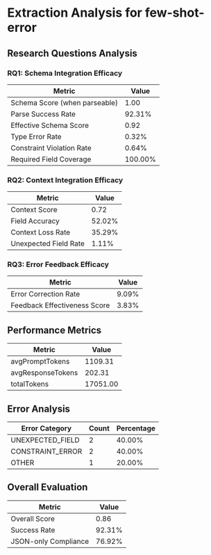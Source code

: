 # Extraction Analysis for few-shot-error

## Research Questions Analysis

### RQ1: Schema Integration Efficacy

| Metric | Value |
|--------|-------|
| Schema Score (when parseable) | 1.00 |
| Parse Success Rate | 92.31% |
| Effective Schema Score | 0.92 |
| Type Error Rate | 0.32% |
| Constraint Violation Rate | 0.64% |
| Required Field Coverage | 100.00% |

### RQ2: Context Integration Efficacy

| Metric | Value |
|--------|-------|
| Context Score | 0.72 |
| Field Accuracy | 52.02% |
| Context Loss Rate | 35.29% |
| Unexpected Field Rate | 1.11% |

### RQ3: Error Feedback Efficacy

| Metric | Value |
|--------|-------|
| Error Correction Rate | 9.09% |
| Feedback Effectiveness Score | 3.83% |

## Performance Metrics

| Metric | Value |
|--------|-------|
| avgPromptTokens | 1109.31 |
| avgResponseTokens | 202.31 |
| totalTokens | 17051.00 |

## Error Analysis

| Error Category | Count | Percentage |
|---------------|-------|------------|
| UNEXPECTED_FIELD | 2 | 40.00% |
| CONSTRAINT_ERROR | 2 | 40.00% |
| OTHER | 1 | 20.00% |

## Overall Evaluation

| Metric | Value |
|--------|-------|
| Overall Score | 0.86 |
| Success Rate | 92.31% |
| JSON-only Compliance | 76.92% |
